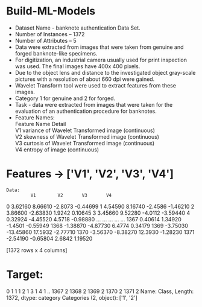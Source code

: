 # Build-ML-Models

-	Dataset Name - banknote authentication Data Set. <br />
-	Number of Instances – 1372<br />
-	Number of Attributes – 5<br />
-	Data were extracted from images that were taken from genuine and forged banknote-like specimens. <br />
-	For digitization, an industrial camera usually used for print inspection was used. The final images have 400x 400 pixels. <br />
-	Due to the object lens and distance to the investigated object gray-scale pictures with a resolution of about 660 dpi were gained. <br />
-	Wavelet Transform tool were used to extract features from these images.<br />
-	Category 1 for genuine and 2 for forged.<br />
-	Task - data were extracted from images that were taken for the evaluation of an authentication procedure for banknotes.<br />
-	Feature Names:<br />
Feature Name	Detail<br />
V1	variance of Wavelet Transformed image (continuous)<br />
V2	skewness of Wavelet Transformed image (continuous)<br />
V3	curtosis of Wavelet Transformed image (continuous)<br />
V4	entropy of image (continuous)

# Features -> ['V1', 'V2', 'V3', 'V4']
	Data:
             V1        V2       V3       V4
0     3.62160   8.66610  -2.8073 -0.44699
1     4.54590   8.16740  -2.4586 -1.46210
2     3.86600  -2.63830   1.9242  0.10645
3     3.45660   9.52280  -4.0112 -3.59440
4     0.32924  -4.45520   4.5718 -0.98880
...       ...       ...      ...      ...
1367  0.40614   1.34920  -1.4501 -0.55949
1368 -1.38870  -4.87730   6.4774  0.34179
1369 -3.75030 -13.45860  17.5932 -2.77710
1370 -3.56370  -8.38270  12.3930 -1.28230
1371 -2.54190  -0.65804   2.6842  1.19520

[1372 rows x 4 columns]

#	Target:<br />
 0       1
1       1
2       1
3       1
4       1
       ..
1367    2
1368    2
1369    2
1370    2
1371    2
Name: Class, Length: 1372, dtype: category
Categories (2, object): ['1', '2']
